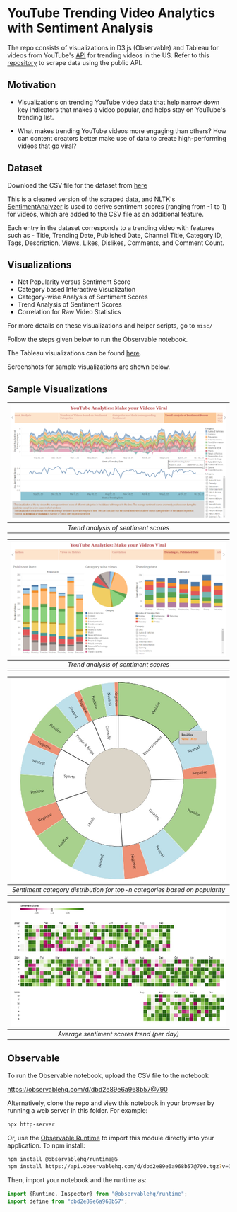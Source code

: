 # YouTube Trending Video Analytics with Sentiment Analysis

The repo consists of visualizations in D3.js (Observable) and Tableau for videos from YouTube's [API](https://developers.google.com/youtube/v3/docs/videos/list) for trending videos in the US. Refer to this [repository](https://github.com/mitchelljy/Trending-YouTube-Scraper) to scrape data using the public API. 

## Motivation
* Visualizations on trending YouTube video data that help narrow down key indicators that makes a video popular, and helps stay on YouTube's trending list. 

* What makes trending YouTube videos more engaging than others? How can content creators better make use of data to create high-performing videos that go viral? 

## Dataset
Download the CSV file for the dataset from [here](https://drive.google.com/file/d/1Wl5EkJOUrZGluVk_wjn1itU-sNQuS7LF/view?usp=share_link)

This is a cleaned version of the scraped data, and NLTK's [SentimentAnalyzer](https://www.nltk.org/howto/sentiment.html) is used to derive sentiment scores (ranging from -1 to 1) for videos, which are added to the CSV file as an additional feature.

Each entry in the dataset corresponds to a trending video with features such as -
Title,
Trending Date,
Published Date,
Channel Title,
Category ID,
Tags,
Description,
Views,
Likes,
Dislikes,
Comments, and
Comment Count.

## Visualizations
* Net Popularity versus Sentiment Score
* Category based Interactive Visualization
* Category-wise Analysis of Sentiment Scores
* Trend Analysis of Sentiment Scores
* Correlation for Raw Video Statistics

For more details on these visualizations and helper scripts, go to ```misc/```

Follow the steps given below to run the Observable notebook.

The Tableau visualizations can be found [here](https://drive.google.com/file/d/1iSfxo9yspFrkLw5WSwk74EVT9wo0p7il/view?usp=share_link).

Screenshots for sample visualizations are shown below.

## Sample Visualizations

| ![Trend analysis of sentiment scores](misc/imgs/trend.png) |
|:--:| 
| *Trend analysis of sentiment scores* |

| ![Trending vs. published date](misc/imgs/bar_pie.png) |
|:--:| 
| *Trend analysis of sentiment scores* |

| ![Sentiment category distribution for top-n categories based on popularity](misc/imgs/nested_multi-level.jpg) |
|:--:| 
| *Sentiment category distribution for top-n categories based on popularity* |

| ![Average sentiment scores trend (per day)](misc/imgs/calendar.jpg)
|:--:| 
| *Average sentiment scores trend (per day)* |

## Observable
To run the Observable notebook, upload the CSV file to the notebook

https://observablehq.com/d/dbd2e89e6a968b57@790


Alternatively, clone the repo and view this notebook in your browser by running a web server in this folder. For example:

~~~sh
npx http-server
~~~

Or, use the [Observable Runtime](https://github.com/observablehq/runtime) to
import this module directly into your application. To npm install:

~~~sh
npm install @observablehq/runtime@5
npm install https://api.observablehq.com/d/dbd2e89e6a968b57@790.tgz?v=3
~~~

Then, import your notebook and the runtime as:

~~~js
import {Runtime, Inspector} from "@observablehq/runtime";
import define from "dbd2e89e6a968b57";
~~~



